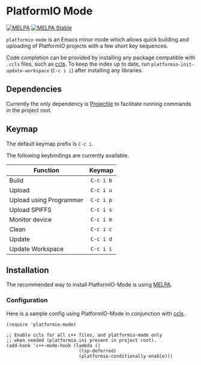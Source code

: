# PlatformIO Mode
[![MELPA](https://melpa.org/packages/platformio-mode-badge.svg)](https://melpa.org/#/platformio-mode)
[![MELPA Stable](https://stable.melpa.org/packages/platformio-mode-badge.svg)](https://stable.melpa.org/#/platformio-mode)


`platformio-mode` is an Emacs minor mode which allows quick building and uploading of
PlatformIO projects with a few short key sequences.

Code completion can be provided by installing any package compatible with `.ccls` files,
such as [ccls](https://github.com/MaskRay/emacs-ccls). To keep the index up to date, run
`platformio-init-update-workspace` (`C-c i i`) after installing any libraries.


## Dependencies

Currently the only dependency is [Projectile](https://github.com/bbatsov/projectile)
to facilitate running commands in the project root.


## Keymap

The default keymap prefix is `C-c i`.

The following keybindings are currently available.

| Function                | Keymap    |
| --------                | :-------: |
| Build                   | `C-c i b` |
| Upload                  | `C-c i u` |
| Upload using Programmer | `C-c i p` |
| Upload SPIFFS           | `C-c i s` |
| Monitor device          | `C-c i m` |
| Clean                   | `C-c i c` |
| Update                  | `C-c i d` |
| Update Workspace        | `C-c i i` |


## Installation

The recommended way to install PlatformIO-Mode is using [MELPA](https://melpa.org/).

### Configuration

Here is a sample config using PlatformIO-Mode in conjunction with [ccls](https://github.com/MaskRay/emacs-ccls).

```elisp
(require 'platformio-mode)

;; Enable ccls for all c++ files, and platformio-mode only
;; when needed (platformio.ini present in project root).
(add-hook 'c++-mode-hook (lambda ()
                           (lsp-deferred)
                           (platformio-conditionally-enable)))
```
